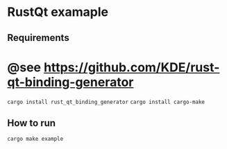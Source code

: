 # RustQt examaple

## Requirements 

# @see https://github.com/KDE/rust-qt-binding-generator
`cargo install rust_qt_binding_generator` 
`cargo install cargo-make`

## How to run

`cargo make example`
